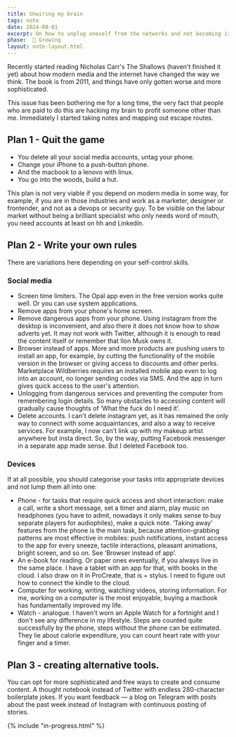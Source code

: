 ```yaml
---
title: Unwiring my brain
tags: note
date: 2024-08-01
excerpt: On how to unplug oneself from the networks and not becoming isolated.
phase:  🌿 Growing
layout: note-layout.html
---
```


<section class="note-section">

Recently started reading Nicholas Carr's The Shallows (haven't finished it yet) about how modern media and the internet have changed the way we think. The book is from 2011, and things have only gotten worse and more sophisticated.

This issue has been bothering me for a long time, the very fact that people who are paid to do this are hacking my brain to profit someone other than me. Immediately I started taking notes and mapping out escape routes. 

</section>

<section class="note-section">

## Plan 1 - Quit the game

- You delete all your social media accounts, untag your phone.
- Change your iPhone to a push-button phone.
- And the macbook to a lenovo with linux.
- You go into the woods, build a hut.

This plan is not very viable if you depend on modern media in some way, for example, if you are in those industries and work as a marketer, designer or frontender, and not as a devops or security guy. To be visible on the labour market without being a brilliant specialist who only needs word of mouth, you need accounts at least on hh and Linkedin.

## Plan 2 - Write your own rules

There are variations here depending on your self-control skills.

### Social media
- Screen time limiters. The Opal app even in the free version works quite well. Or you can use system applications.
- Remove apps from your phone's home screen.
- Remove dangerous apps from your phone. Using instagram from the desktop is inconvenient, and also there it does not know how to show adverts yet. It may not work with Twitter, although it is enough to read the content itself or remember that Ilon Musk owns it.
- Browser instead of apps. More and more products are pushing users to install an app, for example, by cutting the functionality of the mobile version in the browser or giving access to discounts and other perks. Marketplace Wildberries requires an installed mobile app even to log into an account, no longer sending codes via SMS. And the app in turn gives quick access to the user's attention.
- Unlogging from dangerous services and preventing the computer from remembering login details. So many obstacles to accessing content will gradually cause thoughts of ‘What the fuck do I need it’.
- Delete accounts. I can't delete instagram yet, as it has remained the only way to connect with some acquaintances, and also a way to receive services. For example, I now can't link up with my makeup artist anywhere but insta direct. So, by the way, putting Facebook messenger in a separate app made sense. But I deleted Facebook too.

### Devices

If at all possible, you should categorise your tasks into appropriate devices and not lump them all into one:
- Phone - for tasks that require quick access and short interaction: make a call, write a short message, set a timer and alarm, play music on headphones (you have to admit, nowadays it only makes sense to buy separate players for audiophiles), make a quick note. ‘Taking away’ features from the phone is the main task, because attention-grabbing patterns are most effective in mobiles: push notifications, instant access to the app for every sneeze, tactile interactions, pleasant animations, bright screen, and so on. See ‘Browser instead of app’.
- An e-book for reading. Or paper ones eventually, if you always live in the same place. I have a tablet with an app for that, with books in the cloud. I also draw on it in ProCreate, that is + stylus. I need to figure out how to connect the kindle to the cloud.
- Computer for working, writing, watching videos, storing information. For me, working on a computer is the most enjoyable, buying a macbook has fundamentally improved my life.
- Watch - analogue. I haven't worn an Apple Watch for a fortnight and I don't see any difference in my lifestyle. Steps are counted quite successfully by the phone, steps without the phone can be estimated. They lie about calorie expenditure, you can count heart rate with your finger and a timer.

## Plan 3 - creating alternative tools.

You can opt for more sophisticated and free ways to create and consume content. A thought notebook instead of Twitter with endless 280-character boilerplate jokes. If you want feedback — a blog on Telegram with posts about the past week instead of Instagram with continuous posting of stories.

</section>

{% include "in-progress.html" %}
